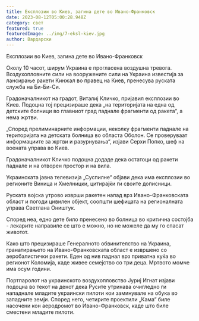 ```yaml
---
title: Експлозии во Киев, загина дете во Ивано-Франковск
date: 2023-08-12T05:00:28.948Z
category: свет
featured: true
featuredImage: ../img/7-eksl-kiev.jpg
author: Вардарски
---
```

Експлозии во Киев, загина дете во Ивано-Франковск

Околу 10 часот, ширум Украина е прогласена воздушна тревога. Воздухопловните сили на вооружените сили на Украина известија за лансирање ракети Кинжал во правец на Киев, пренесува руската служба на Би-Би-Си.

Градоначалникот на градот, Виталиј Кличко, пријавил експлозии во Киев. Подоцна тој прецизираше дека „на територијата на една од детските болници во главниот град паднале фрагменти од ракета“, а нема жртви.

„Според прелиминарните информации, неколку фрагменти паднале на територијата на детската болница во областа Оболон. Се проверуваат информациите за жртви и разурнувања“, изјави Серхи Попко, шеф на воената управа во Киев.

Градоначалникот Кличко подоцна додаде дека остатоци од ракети паднале и на отворен простор и на вила.

Украинската јавна телевизија „Суспилне“ објави дека има експлозии во регионите Виница и Хмелницки, цитирајќи ги своите дописници.

Руската војска утрово изврши ракетен напад врз Ивано-Франковската област и погоди цивилен објект, соопшти шефицата на регионалната управа Светлана Оништук.

Според неа, едно дете било пренесено во болница во критична состојба - лекарите направиле се што е можно, но не можеле да му го спасат животот.

Како што прецизираше Генералното обвинителство на Украина, гранатирањето на Ивано-Франковската област е извршено со аеробалистички ракети. Еден од нив паднал врз приватна куќа во регионот Коломија, каде живее семејство со три деца. Мртвото момче има осум години.

Портпаролот на украинското воздухопловство Јуриј Игнат изјави подоцна во текот на денот дека Русите утринава очигледно ги нападнале младите украински пилоти кои заминувале на обука во западните земји. Според него, четирите проектили „Кама“ биле насочени кон аеродромот во Ивано-Франковск, каде што биле сместени младите пилоти.